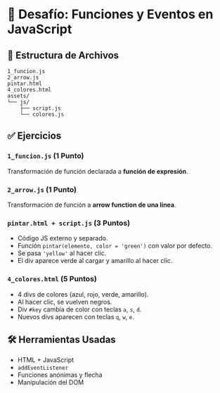 # 🧠 Desafío: Funciones y Eventos en JavaScript

## 📁 Estructura de Archivos

```
1_funcion.js
2_arrow.js
pintar.html
4_colores.html
assets/
└── js/
    ├── script.js
    └── colores.js 
```

## ✅ Ejercicios

### `1_funcion.js` (1 Punto)
Transformación de función declarada a **función de expresión**.

### `2_arrow.js` (1 Punto)
Transformación de función a **arrow function de una línea**.

### `pintar.html + script.js` (3 Puntos)
- Código JS externo y separado.
- Función `pintar(elemento, color = 'green')` con valor por defecto.
- Se pasa `'yellow'` al hacer clic.
- El div aparece verde al cargar y amarillo al hacer clic.

### `4_colores.html` (5 Puntos)
- 4 divs de colores (azul, rojo, verde, amarillo).
- Al hacer clic, se vuelven negros.
- Div `#key` cambia de color con teclas `a`, `s`, `d`.
- Nuevos divs aparecen con teclas `q`, `w`, `e`.

## 🛠 Herramientas Usadas
- HTML + JavaScript
- `addEventListener`
- Funciones anónimas y flecha
- Manipulación del DOM